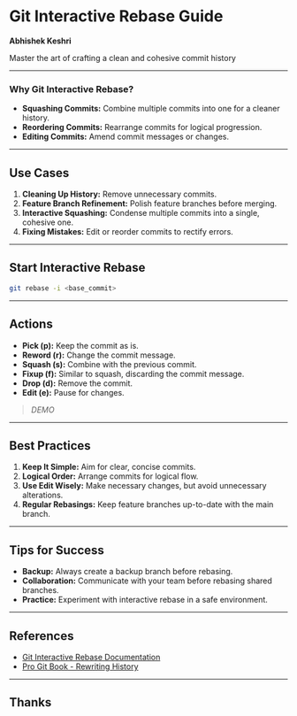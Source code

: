 # Git Interactive Rebase Guide

**Abhishek Keshri**

Master the art of crafting a clean and cohesive commit history

---

### Why Git Interactive Rebase?

- **Squashing Commits:** Combine multiple commits into one for a cleaner history.
- **Reordering Commits:** Rearrange commits for logical progression.
- **Editing Commits:** Amend commit messages or changes.

---

## Use Cases

1. **Cleaning Up History:** Remove unnecessary commits.
2. **Feature Branch Refinement:** Polish feature branches before merging.
3. **Interactive Squashing:** Condense multiple commits into a single, cohesive one.
4. **Fixing Mistakes:** Edit or reorder commits to rectify errors.

---

## Start Interactive Rebase

```bash
git rebase -i <base_commit>
```

---

## Actions

- **Pick (p):** Keep the commit as is.
- **Reword (r):** Change the commit message.
- **Squash (s):** Combine with the previous commit.
- **Fixup (f):** Similar to squash, discarding the commit message.
- **Drop (d):** Remove the commit.
- **Edit (e):** Pause for changes.

> *DEMO*

---

## Best Practices

1. **Keep It Simple:** Aim for clear, concise commits.
2. **Logical Order:** Arrange commits for logical flow.
3. **Use Edit Wisely:** Make necessary changes, but avoid unnecessary alterations.
4. **Regular Rebasings:** Keep feature branches up-to-date with the main branch.

---

## Tips for Success

- **Backup:** Always create a backup branch before rebasing.
- **Collaboration:** Communicate with your team before rebasing shared branches.
- **Practice:** Experiment with interactive rebase in a safe environment.

---

## References

- [Git Interactive Rebase Documentation](https://git-scm.com/docs/git-rebase#_interactive_mode)
- [Pro Git Book - Rewriting History](https://git-scm.com/book/en/v2/Git-Tools-Rewriting-History)

---

## Thanks
